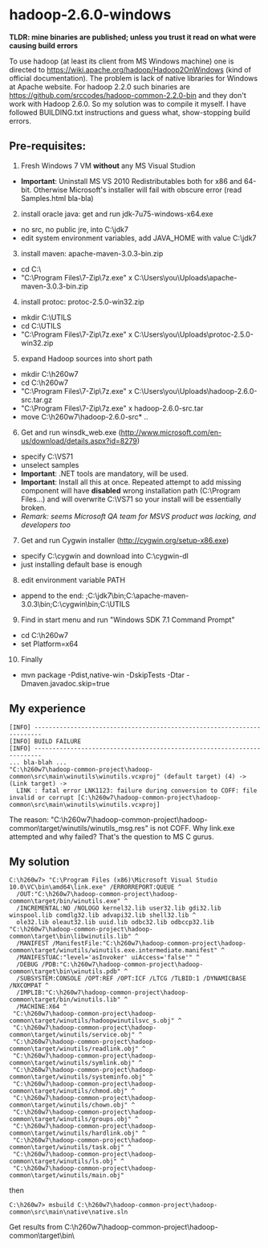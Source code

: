 # hadoop-2.6.0-windows

**TLDR: mine binaries are published; unless you trust it read on what were causing build errors**

To use hadoop (at least its client from MS Windows machine) one is directed to https://wiki.apache.org/hadoop/Hadoop2OnWindows (kind of official documentation). The problem is lack of native libraries for Windows at Apache website. For hadoop 2.2.0 such binaries are https://github.com/srccodes/hadoop-common-2.2.0-bin and they don't work with Hadoop 2.6.0. So my solution was to compile it myself. I have followed BUILDING.txt instructions and guess what, show-stopping build errors. 

## Pre-requisites:
1. Fresh Windows 7 VM **without** any MS Visual Studion
  * **Important**: Uninstall MS VS 2010 Redistributables both for x86 and 64-bit. Otherwise Microsoft's installer will fail with obscure error (read Samples.html bla-bla)
2. install oracle java: get and run jdk-7u75-windows-x64.exe
 * no src, no public jre, into C:\jdk7
 * edit system environment variables, add JAVA_HOME with value C:\jdk7
3. install maven: apache-maven-3.0.3-bin.zip
 * cd C:\
 * "C:\Program Files\7-Zip\7z.exe" x C:\Users\you\Uploads\apache-maven-3.0.3-bin.zip
4. install protoc: protoc-2.5.0-win32.zip
 * mkdir C:\UTILS
 * cd C:\UTILS
 * "C:\Program Files\7-Zip\7z.exe" x C:\Users\you\Uploads\protoc-2.5.0-win32.zip
5. expand Hadoop sources into short path
 * mkdir C:\h260w7
 * cd C:\h260w7
 * "C:\Program Files\7-Zip\7z.exe" x C:\Users\you\Uploads\hadoop-2.6.0-src.tar.gz
 * "C:\Program Files\7-Zip\7z.exe" x hadoop-2.6.0-src.tar
 * move C:\h260w7\hadoop-2.6.0-src\* ..
6. Get and run winsdk_web.exe (http://www.microsoft.com/en-us/download/details.aspx?id=8279)
 * specify C:\VS71
 * unselect samples
 * **Important**: .NET tools are mandatory, will be used.
 * **Important**: Install all this at once. Repeated attempt to add missing component will have **disabled** wrong installation path (C:\Program Files\...) and will overwrite C:\VS71 so your install will be essentially broken.
 * *Remark: seems Microsoft QA team for MSVS product was lacking, and developers too*
7. Get and run Cygwin installer (http://cygwin.org/setup-x86.exe)
 * specify C:\cygwin and download into C:\cygwin-dl
 * just installing default base is enough
8. edit environment variable PATH
 * append to the end: ;C:\jdk7\bin;C:\apache-maven-3.0.3\bin;C:\cygwin\bin;C:\UTILS
9. Find in start menu and run "Windows SDK 7.1 Command Prompt"
 * cd C:\h260w7
 * set Platform=x64
10. Finally
 * mvn package -Pdist,native-win -DskipTests -Dtar -Dmaven.javadoc.skip=true

## My experience
```
[INFO] ------------------------------------------------------------------------
[INFO] BUILD FAILURE
[INFO] ------------------------------------------------------------------------
... bla-blah ...
"C:\h260w7\hadoop-common-project\hadoop-common\src\main\winutils\winutils.vcxproj" (default target) (4) ->
(Link target) ->
  LINK : fatal error LNK1123: failure during conversion to COFF: file invalid or corrupt [C:\h260w7\hadoop-common-project\hadoop-common\src\main\winutils\winutils.vcxproj]

```

The reason: "C:\h260w7\hadoop-common-project\hadoop-common\target/winutils/winutils_msg.res" is not COFF. Why link.exe attempted and why failed? That's the question to MS C gurus.

## My solution
```
C:\h260w7> "C:\Program Files (x86)\Microsoft Visual Studio 10.0\VC\bin\amd64\link.exe" /ERRORREPORT:QUEUE ^
  /OUT:"C:\h260w7\hadoop-common-project\hadoop-common\target/bin/winutils.exe" ^
  /INCREMENTAL:NO /NOLOGO kernel32.lib user32.lib gdi32.lib winspool.lib comdlg32.lib advapi32.lib shell32.lib ^
  ole32.lib oleaut32.lib uuid.lib odbc32.lib odbccp32.lib  "C:\h260w7\hadoop-common-project\hadoop-common\target\bin\libwinutils.lib" ^
  /MANIFEST /ManifestFile:"C:\h260w7\hadoop-common-project\hadoop-common\target/winutils/winutils.exe.intermediate.manifest" ^
  /MANIFESTUAC:"level='asInvoker' uiAccess='false'" ^
  /DEBUG /PDB:"C:\h260w7\hadoop-common-project\hadoop-common\target\bin\winutils.pdb" ^
  /SUBSYSTEM:CONSOLE /OPT:REF /OPT:ICF /LTCG /TLBID:1 /DYNAMICBASE /NXCOMPAT ^
  /IMPLIB:"C:\h260w7\hadoop-common-project\hadoop-common\target/bin/winutils.lib" ^
  /MACHINE:X64 ^
 "C:\h260w7\hadoop-common-project\hadoop-common\target/winutils/hadoopwinutilsvc_s.obj" ^
 "C:\h260w7\hadoop-common-project\hadoop-common\target/winutils/service.obj" ^
 "C:\h260w7\hadoop-common-project\hadoop-common\target/winutils/readlink.obj" ^
 "C:\h260w7\hadoop-common-project\hadoop-common\target/winutils/symlink.obj" ^
 "C:\h260w7\hadoop-common-project\hadoop-common\target/winutils/systeminfo.obj" ^
 "C:\h260w7\hadoop-common-project\hadoop-common\target/winutils/chmod.obj" ^
 "C:\h260w7\hadoop-common-project\hadoop-common\target/winutils/chown.obj" ^
 "C:\h260w7\hadoop-common-project\hadoop-common\target/winutils/groups.obj" ^
 "C:\h260w7\hadoop-common-project\hadoop-common\target/winutils/hardlink.obj" ^
 "C:\h260w7\hadoop-common-project\hadoop-common\target/winutils/task.obj" ^
 "C:\h260w7\hadoop-common-project\hadoop-common\target/winutils/ls.obj" ^
 "C:\h260w7\hadoop-common-project\hadoop-common\target/winutils/main.obj"
```

then 

```
C:\h260w7> msbuild C:\h260w7\hadoop-common-project\hadoop-common\src\main\native\native.sln
```

Get results from C:\h260w7\hadoop-common-project\hadoop-common\target\bin\

